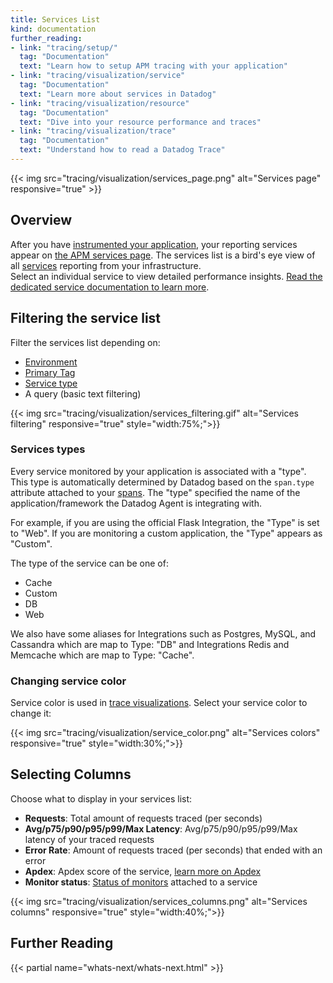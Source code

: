 ```yaml
---
title: Services List
kind: documentation
further_reading:
- link: "tracing/setup/"
  tag: "Documentation"
  text: "Learn how to setup APM tracing with your application"
- link: "tracing/visualization/service"
  tag: "Documentation"
  text: "Learn more about services in Datadog"
- link: "tracing/visualization/resource"
  tag: "Documentation"
  text: "Dive into your resource performance and traces"
- link: "tracing/visualization/trace"
  tag: "Documentation"
  text: "Understand how to read a Datadog Trace"
---
```


{{< img src="tracing/visualization/services_page.png" alt="Services page" responsive="true" >}}

## Overview

After you have [instrumented your application][1], your reporting services appear on [the APM services page][2]. The services list is a bird's eye view of all [services][3] reporting from your infrastructure.  
Select an individual service to view detailed performance insights. [Read the dedicated service documentation to learn more][3].

## Filtering the service list

Filter the services list depending on: 

* [Environment][4]
* [Primary Tag][5]
* [Service type](#services-types)
* A query (basic text filtering)

{{< img src="tracing/visualization/services_filtering.gif" alt="Services filtering" responsive="true" style="width:75%;">}}

### Services types

Every service monitored by your application is associated with a "type". This type is automatically determined by Datadog based on the `span.type` attribute attached to your [spans][6]. The "type" specified the name of the application/framework the Datadog Agent is integrating with.

For example, if you are using the official Flask Integration, the "Type" is set to "Web". If you are monitoring a custom application, the "Type" appears as "Custom".

The type of the service can be one of:

*  Cache
*  Custom
*  DB
*  Web

We also have some aliases for Integrations such as Postgres, MySQL, and Cassandra which are map to Type: "DB" and Integrations Redis and Memcache which are map to Type: "Cache".

### Changing service color

Service color is used in [trace visualizations][7]. Select your service color to change it:

{{< img src="tracing/visualization/service_color.png" alt="Services colors" responsive="true" style="width:30%;">}}

## Selecting Columns

Choose what to display in your services list:

* **Requests**: Total amount of requests traced (per seconds)
* **Avg/p75/p90/p95/p99/Max Latency**: Avg/p75/p90/p95/p99/Max latency of your traced requests
* **Error Rate**: Amount of requests traced (per seconds) that ended with an error
* **Apdex**: Apdex score of the service, [learn more on Apdex][8]
* **Monitor status**: [Status of monitors][9] attached to a service

{{< img src="tracing/visualization/services_columns.png" alt="Services columns" responsive="true" style="width:40%;">}}

## Further Reading

{{< partial name="whats-next/whats-next.html" >}}

[1]: /tracing/setup
[2]: https://app.datadoghq.com/apm/services
[3]: /tracing/visualization/service
[4]: /tracing/setup/first_class_dimensions#environment
[5]: /tracing/setup/first_class_dimensions#primary-tag
[6]: /tracing/visualization/trace/#spans
[7]: /tracing/visualization/trace
[8]: /tracing/faq/how-to-configure-an-apdex-for-your-traces-with-datadog-apm
[9]: /tracing/visualization/service/#service-monitor
